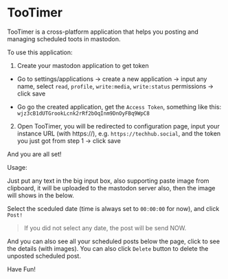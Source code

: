 # TooTimer

TooTimer is a cross-platform application that helps you posting and managing scheduled toots in mastodon.

To use this application:

1. Create your mastodon application to get token

- Go to settings/applications -> create a new application -> input any name, select `read`, `profile`, `write:media`, `write:status` permissions -> click save

- Go go the created application, get the `Access Token`, something like this: `wjz3cB1dUTGrookLcnk2rRf2bOqInm9DnOyFBq9WpC8`

2. Open TooTimer, you will be redirected to configuration page, input your instance URL (with https://), e.g. `https://techhub.social`, and the token you just got from step 1 -> click save

And you are all set!

Usage:

Just put any text in the big input box, also supporting paste image from clipboard, it will be uploaded to the mastodon server also, then the image will shows in the below.

Select the sceduled date (time is always set to `00:00:00` for now), and click `Post!`

> If you did not select any date, the post will be send NOW.

And you can also see all your scheduled posts below the page, click to see the details (with images). You can also click `Delete` button to delete the unposted scheduled post.

Have Fun!